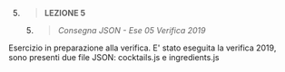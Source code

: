 5. > **LEZIONE 5**
     5. > *Consegna JSON - Ese 05 Verifica 2019*
     
Esercizio in preparazione alla verifica. E' stato eseguita la verifica 2019, sono presenti due file JSON: cocktails.js e ingredients.js
